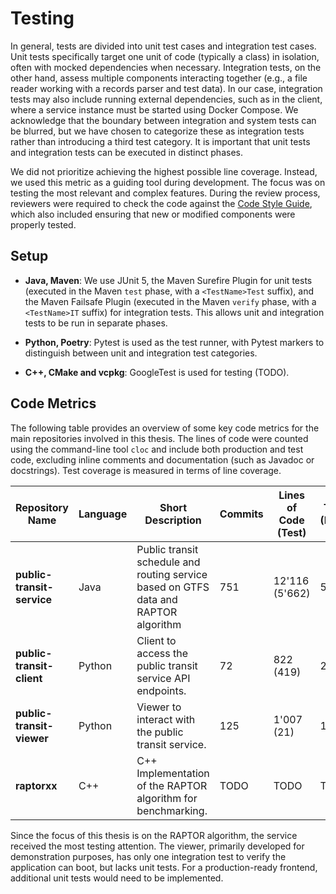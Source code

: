 # Testing

In general, tests are divided into unit test cases and integration test cases. Unit tests specifically target one unit
of code (typically a class) in isolation, often with mocked dependencies when necessary. Integration tests, on the other
hand, assess multiple components interacting together (e.g., a file reader working with a records parser and test data).
In our case, integration tests may also include running external dependencies, such as in the client, where a service
instance must be started using Docker Compose. We acknowledge that the boundary between integration and system tests can
be blurred, but we have chosen to categorize these as integration tests rather than introducing a third test category.
It is important that unit tests and integration tests can be executed in distinct phases.

We did not prioritize achieving the highest possible line coverage. Instead, we used this metric as a guiding tool
during development. The focus was on testing the most relevant and complex features. During the review process,
reviewers were required to check the code against the [Code Style Guide](code-style-guide.md), which also included
ensuring that new or modified components were properly tested.

## Setup

- **Java, Maven**: We use JUnit 5, the Maven Surefire Plugin for unit tests (executed in the Maven `test` phase, with
  a `<TestName>Test` suffix), and the Maven Failsafe Plugin (executed in the Maven `verify` phase, with a `<TestName>IT`
  suffix) for integration tests. This allows unit and integration tests to be run in separate phases.

- **Python, Poetry**: Pytest is used as the test runner, with Pytest markers to distinguish between unit and integration
  test categories.

- **C++, CMake and vcpkg**: GoogleTest is used for testing (TODO).

## Code Metrics

The following table provides an overview of some key code metrics for the main repositories involved in this thesis. The
lines of code were counted using the command-line tool `cloc` and include both production and test code, excluding
inline comments and documentation (such as Javadoc or docstrings). Test coverage is measured in terms of line coverage.

| Repository Name            | Language | Short Description                                                                   | Commits | Lines of Code (Test) | Test Cases (Integration) | Test Coverage |
|----------------------------|----------|-------------------------------------------------------------------------------------|---------|----------------------|--------------------------|---------------|
| **public-transit-service** | Java     | Public transit schedule and routing service based on GTFS data and RAPTOR algorithm | 751     | 12'116 (5'662)       | 569 (51)                 | 86%           |
| **public-transit-client**  | Python   | Client to access the public transit service API endpoints.                          | 72      | 822 (419)            | 23 (15)                  | 80%           |
| **public-transit-viewer**  | Python   | Viewer to interact with the public transit service.                                 | 125     | 1'007 (21)           | 1 (1)                    | 0%            |
| **raptorxx**               | C++      | C++ Implementation of the RAPTOR algorithm for benchmarking.                        | TODO    | TODO                 | TODO                     | TODO          |

Since the focus of this thesis is on the RAPTOR algorithm, the service received the most testing attention. The viewer,
primarily developed for demonstration purposes, has only one integration test to verify the application can boot, but
lacks unit tests. For a production-ready frontend, additional unit tests would need to be implemented.

